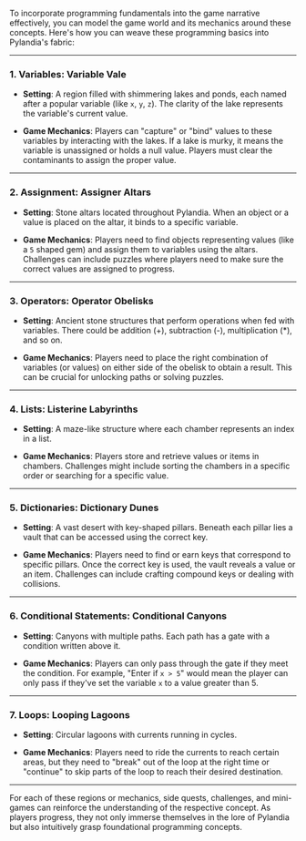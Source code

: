 To incorporate programming fundamentals into the game narrative effectively, you can model the game world and its mechanics around these concepts. Here's how you can weave these programming basics into Pylandia's fabric:

---

### **1. Variables: Variable Vale**

- **Setting**: A region filled with shimmering lakes and ponds, each named after a popular variable (like `x`, `y`, `z`). The clarity of the lake represents the variable's current value.
  
- **Game Mechanics**: Players can "capture" or "bind" values to these variables by interacting with the lakes. If a lake is murky, it means the variable is unassigned or holds a null value. Players must clear the contaminants to assign the proper value.

---

### **2. Assignment: Assigner Altars**

- **Setting**: Stone altars located throughout Pylandia. When an object or a value is placed on the altar, it binds to a specific variable.
  
- **Game Mechanics**: Players need to find objects representing values (like a `5` shaped gem) and assign them to variables using the altars. Challenges can include puzzles where players need to make sure the correct values are assigned to progress.

---

### **3. Operators: Operator Obelisks**

- **Setting**: Ancient stone structures that perform operations when fed with variables. There could be addition (+), subtraction (-), multiplication (*), and so on.
  
- **Game Mechanics**: Players need to place the right combination of variables (or values) on either side of the obelisk to obtain a result. This can be crucial for unlocking paths or solving puzzles.

---

### **4. Lists: Listerine Labyrinths**

- **Setting**: A maze-like structure where each chamber represents an index in a list.
  
- **Game Mechanics**: Players store and retrieve values or items in chambers. Challenges might include sorting the chambers in a specific order or searching for a specific value.

---

### **5. Dictionaries: Dictionary Dunes**

- **Setting**: A vast desert with key-shaped pillars. Beneath each pillar lies a vault that can be accessed using the correct key.
  
- **Game Mechanics**: Players need to find or earn keys that correspond to specific pillars. Once the correct key is used, the vault reveals a value or an item. Challenges can include crafting compound keys or dealing with collisions.

---

### **6. Conditional Statements: Conditional Canyons**

- **Setting**: Canyons with multiple paths. Each path has a gate with a condition written above it.
  
- **Game Mechanics**: Players can only pass through the gate if they meet the condition. For example, "Enter if `x > 5`" would mean the player can only pass if they've set the variable `x` to a value greater than 5.

---

### **7. Loops: Looping Lagoons**

- **Setting**: Circular lagoons with currents running in cycles.
  
- **Game Mechanics**: Players need to ride the currents to reach certain areas, but they need to "break" out of the loop at the right time or "continue" to skip parts of the loop to reach their desired destination.

---

For each of these regions or mechanics, side quests, challenges, and mini-games can reinforce the understanding of the respective concept. As players progress, they not only immerse themselves in the lore of Pylandia but also intuitively grasp foundational programming concepts.